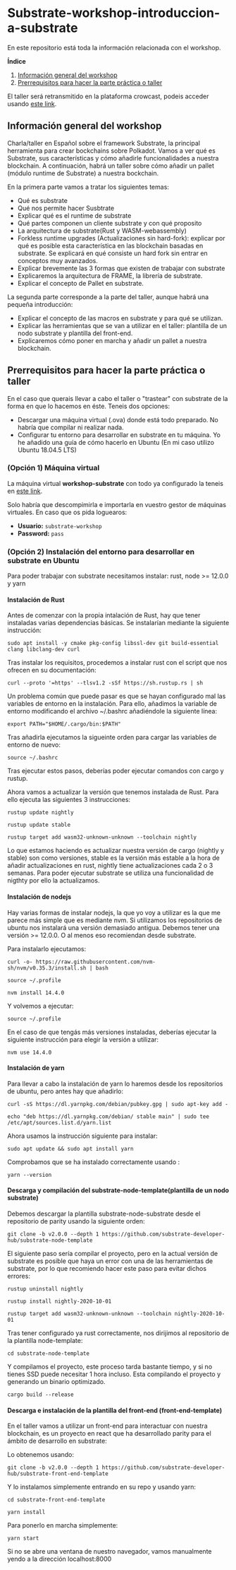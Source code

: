 # Substrate-workshop-introduccion-a-substrate

En este repositorio está toda la información relacionada con el workshop.

**Índice**   
1. [Información general del workshop](#Información-general-del-workshop)
2. [Prerrequisitos para hacer la parte práctica o taller](#Prerrequisitos-para-hacer-la-parte-práctica-o-taller)

El taller será retransmitido en la plataforma crowcast, podeis acceder usando [este link](https://www.crowdcast.io/e/introduccion-a-substrate-workshop/).

## Información general del workshop

Charla/taller en Español sobre el framework Substrate, la principal herramienta para crear bockchains sobre Polkadot. Vamos a ver qué es Substrate, sus características y cómo añadirle funcionalidades a nuestra blockchain. A continuación, habrá un taller sobre cómo añadir un pallet (módulo runtime de Substrate) a nuestra bockchain.

En la primera parte vamos a tratar los siguientes temas:
* Qué es substrate
* Qué nos permite hacer Susbtrate
* Explicar qué es el runtime de substrate
* Qué partes componen un cliente substrate y con qué proposito
* La arquitectura de substrate(Rust y WASM-webassembly)
* Forkless runtime upgrades (Actualizaciones sin hard-fork): explicar por qué es posible esta característica en las blockchain basadas en substrate. Se explicará en qué consiste un hard fork sin entrar en conceptos muy avanzados.
* Explicar brevemente las 3 formas que existen de trabajar con substrate
* Explicaremos la arquitectura de FRAME, la librería de substrate.
* Explicar el concepto de Pallet en substrate.

La segunda parte corresponde a la parte del taller, aunque habrá una pequeña introducción:

* Explicar el concepto de las macros en substrate y para qué se utilizan.
* Explicar las herramientas que se van a utilizar en el taller: plantilla de un nodo substrate y plantilla del front-end.
* Explicaremos cómo poner en marcha y añadir un pallet a nuestra blockchain.



## Prerrequisitos para hacer la parte práctica o taller

En el caso que querais llevar a cabo el taller o "trastear" con substrate de la forma en que lo hacemos en éste. Teneis dos opciones:

* Descargar una máquina virtual (.ova) donde está todo preparado. No habría que compilar ni realizar nada.
* Configurar tu entorno para desarrollar en substrate en tu máquina. Yo he añadido una guía de cómo hacerlo en Ubuntu (En mi caso utilizo Ubuntu 18.04.5 LTS)

### (Opción 1) Máquina virtual 

La máquina virtual  **workshop-substrate** con todo ya configurado la teneis en [este link](https://www.colmenalabs.org/vm/workshop-substrate.zip).

Solo habría que descompimirla e importarla en vuestro gestor de máquinas virtuales. En caso que os pida loguearos:

* **Usuario:** <code>substrate-workshop</code>
* **Password:** <code>pass</code>

### (Opción 2) Instalación del entorno para desarrollar en substrate en Ubuntu

Para poder trabajar con substrate necesitamos instalar: rust, node >= 12.0.0 y yarn

#### Instalación de Rust

Antes de comenzar con la propia intalación de Rust, hay que tener instaladas varias dependencias básicas. Se instalarían mediante la siguiente instrucción:

~~~
sudo apt install -y cmake pkg-config libssl-dev git build-essential clang libclang-dev curl
~~~

Tras instalar los requisitos, procedemos a instalar rust con el script que nos ofrecen en su documentación:

~~~
curl --proto '=https' --tlsv1.2 -sSf https://sh.rustup.rs | sh
~~~

Un problema común que puede pasar es que se hayan configurado mal las variables de entorno en la instalación. Para ello, añadimos la variable de entorno modificando el archivo ~/.bashrc añadiéndole la siguiente línea:

~~~
export PATH="$HOME/.cargo/bin:$PATH"
~~~

Tras añadirla ejecutamos la sigueinte orden para cargar las variables de entorno de nuevo:
~~~
source ~/.bashrc
~~~

Tras ejecutar estos pasos, deberías poder ejecutar comandos con cargo y rustup.

Ahora vamos a actualizar la versión que tenemos instalada de Rust. Para ello ejecuta las siguientes 3 instrucciones:

~~~
rustup update nightly
~~~

~~~
rustup update stable
~~~

~~~
rustup target add wasm32-unknown-unknown --toolchain nightly
~~~

Lo que estamos haciendo es actualizar nuestra versión de cargo (nightly y stable) son como versiones, stable es la versión más estable a la hora de añadir actualizaciones en rust, nightly tiene actualizaciones cada 2 o 3 semanas. Para poder ejecutar substrate se utiliza una funcionalidad de nigthty por ello la actualizamos.

#### Instalación de nodejs

Hay varias formas de instalar nodejs, la que yo voy a utilizar es la que me parece más simple que es mediante nvm. Si utilizamos los repositorios de ubuntu nos instalará una versión demasiado antigua. Debemos tener una versión >= 12.0.0. O al menos eso recomiendan desde substrate.

Para instalarlo ejecutamos:

~~~
curl -o- https://raw.githubusercontent.com/nvm-sh/nvm/v0.35.3/install.sh | bash

source ~/.profile

nvm install 14.4.0
~~~

Y volvemos a ejecutar:

~~~
source ~/.profile
~~~

En el caso de que tengás más versiones instaladas, deberías ejecutar la siguiente instrucción para elegir la versión a utilizar:

~~~
nvm use 14.4.0
~~~



#### Instalación de yarn

Para llevar a cabo la instalación de yarn lo haremos desde los repositorios de ubuntu, pero antes hay que añadirlo:

~~~
curl -sS https://dl.yarnpkg.com/debian/pubkey.gpg | sudo apt-key add -
~~~
~~~
echo "deb https://dl.yarnpkg.com/debian/ stable main" | sudo tee /etc/apt/sources.list.d/yarn.list
~~~

Ahora usamos la instrucción siguiente para instalar:

~~~
sudo apt update && sudo apt install yarn
~~~

Comprobamos que se ha instalado correctamente usando :

~~~
yarn --version
~~~

#### Descarga y compilación del substrate-node-template(plantilla de un nodo substrate)

Debemos descargar la plantilla substrate-node-substrate desde el repositorio de parity usando la siguiente orden:

~~~
git clone -b v2.0.0 --depth 1 https://github.com/substrate-developer-hub/substrate-node-template
~~~

El siguiente paso sería compilar el proyecto, pero en la actual versión de substrate es posible que haya un error con una de las herramientas de substrate, por lo que recomiendo hacer este paso para evitar dichos errores:

~~~
rustup uninstall nightly
~~~

~~~
rustup install nightly-2020-10-01
~~~

~~~
rustup target add wasm32-unknown-unknown --toolchain nightly-2020-10-01
~~~

Tras tener configurado ya rust correctamente, nos dirijimos al repositorio de la plantilla node-template:

~~~
cd substrate-node-template
~~~

Y compilamos el proyecto, este proceso tarda bastante tiempo, y si no tienes SSD puede necesitar 1 hora incluso. Esta compilando el proyecto y generando un binario optimizado.

~~~
cargo build --release
~~~

#### Descarga e instalación de la plantilla del front-end (front-end-template)

En el taller vamos a utilizar un front-end para interactuar con nuestra blockchain, es un proyecto en react que ha desarrollado parity para el ámbito de desarrollo en substrate:

Lo obtenemos usando:

~~~
git clone -b v2.0.0 --depth 1 https://github.com/substrate-developer-hub/substrate-front-end-template
~~~

Y lo instalamos simplemente entrando en su repo y usando yarn:

~~~
cd substrate-front-end-template
~~~

~~~
yarn install
~~~

Para ponerlo en marcha simplemente:

~~~
yarn start
~~~

Si no se abre una ventana de nuestro navegador, vamos manualmente yendo a la dirección localhost:8000
